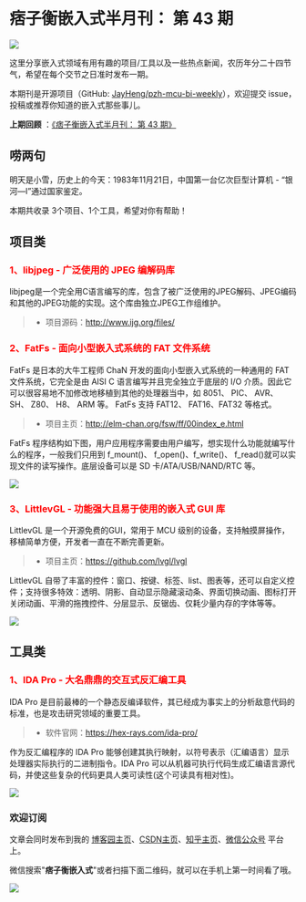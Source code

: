 # 痞子衡嵌入式半月刊： 第 43 期

![](http://henjay724.com/image/cnblogs/pzh_mcu_bi_weekly.PNG)

这里分享嵌入式领域有用有趣的项目/工具以及一些热点新闻，农历年分二十四节气，希望在每个交节之日准时发布一期。

本期刊是开源项目（GitHub: [JayHeng/pzh-mcu-bi-weekly](https://github.com/JayHeng/pzh-mcu-bi-weekly)），欢迎提交 issue，投稿或推荐你知道的嵌入式那些事儿。

**上期回顾** ：[《痞子衡嵌入式半月刊： 第 43 期》](https://www.cnblogs.com/henjay724/p/15418226.html)

## 唠两句

明天是小雪，历史上的今天：1983年11月21日，中国第一台亿次巨型计算机 - “银河—Ⅰ”通过国家鉴定。

本期共收录 3个项目、1个工具，希望对你有帮助！

## 项目类

### <font color="red">1、libjpeg - 广泛使用的 JPEG 编解码库</font>

libjpeg是一个完全用C语言编写的库，包含了被广泛使用的JPEG解码、JPEG编码和其他的JPEG功能的实现。这个库由独立JPEG工作组维护。

> * 项目源码：http://www.ijg.org/files/

### <font color="red">2、FatFs - 面向小型嵌入式系统的 FAT 文件系统</font>

FatFs 是日本的大牛工程师 ChaN 开发的面向小型嵌入式系统的一种通用的 FAT 文件系统，它完全是由 AISI C 语言编写并且完全独立于底层的 I/O 介质。因此它可以很容易地不加修改地移植到其他的处理器当中，如 8051、 PIC、 AVR、 SH、 Z80、 H8、 ARM 等。 FatFs 支持 FAT12、 FAT16、FAT32 等格式。

> * 项目主页：http://elm-chan.org/fsw/ff/00index_e.html

FatFs 程序结构如下图，用户应用程序需要由用户编写，想实现什么功能就编写什么的程序，一般我们只用到 f_mount()、 f_open()、f_write()、 f_read()就可以实现文件的读写操作。底层设备可以是 SD 卡/ATA/USB/NAND/RTC 等。

![](http://henjay724.com/image/biweekly20211121/FatFs.PNG)

### <font color="red">3、LittlevGL - 功能强大且易于使用的嵌入式 GUI 库</font>

LittlevGL 是一个开源免费的GUI，常用于 MCU 级别的设备，支持触摸屏操作，移植简单方便，开发者一直在不断完善更新。

> * 项目主页：https://github.com/lvgl/lvgl

LittlevGL 自带了丰富的控件：窗口、按键、标签、list、图表等，还可以自定义控件；支持很多特效：透明、阴影、自动显示隐藏滚动条、界面切换动画、图标打开关闭动画、平滑的拖拽控件、分层显示、反锯齿、仅耗少量内存的字体等等。

![](http://henjay724.com/image/biweekly20211121/LittlevGL.gif)

## 工具类

### <font color="red">1、IDA Pro - 大名鼎鼎的交互式反汇编工具</font>

IDA Pro 是目前最棒的一个静态反编译软件，其已经成为事实上的分析敌意代码的标准，也是攻击研究领域的重要工具。

> * 软件官网：https://hex-rays.com/ida-pro/

作为反汇编程序的 IDA Pro 能够创建其执行映射，以符号表示（汇编语言）显示处理器实际执行的二进制指令。IDA Pro 可以从机器可执行代码生成汇编语言源代码，并使这些复杂的代码更具人类可读性(这个可读具有相对性)。

![](http://henjay724.com/image/biweekly20211121/IDAPro.PNG)

### 欢迎订阅

文章会同时发布到我的 [博客园主页](https://www.cnblogs.com/henjay724/)、[CSDN主页](https://blog.csdn.net/henjay724)、[知乎主页](https://www.zhihu.com/people/henjay724)、[微信公众号](http://weixin.sogou.com/weixin?type=1&query=痞子衡嵌入式) 平台上。

微信搜索"__痞子衡嵌入式__"或者扫描下面二维码，就可以在手机上第一时间看了哦。

![](http://henjay724.com/image/github/pzhMcu_qrcode_258x258.jpg)

